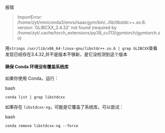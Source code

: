 报错

> ImportError:  /home/zyt/miniconda3/envs/isaacgym/bin/../lib/libstdc++.so.6: version  `GLIBCXX_3.4.32' not found (required by  /home/zyt/.cache/torch_extensions/py38_cu113/gymtorch/gymtorch.so) 

用`strings /usr/lib/x86_64-linux-gnu/libstdc++.so.6 | grep GLIBCXX`查看发现已经存在3.4.32,并不是版本不够新，是它没检测到这个版本

#### **确保 Conda 环境没有覆盖系统库**

如果你使用 Conda，运行：

bash

```
conda list | grep libstdcxx
```

如果存在 `libstdcxx-ng`，可能是它覆盖了系统库，可以尝试：

bash

```
conda remove libstdcxx-ng --force
```